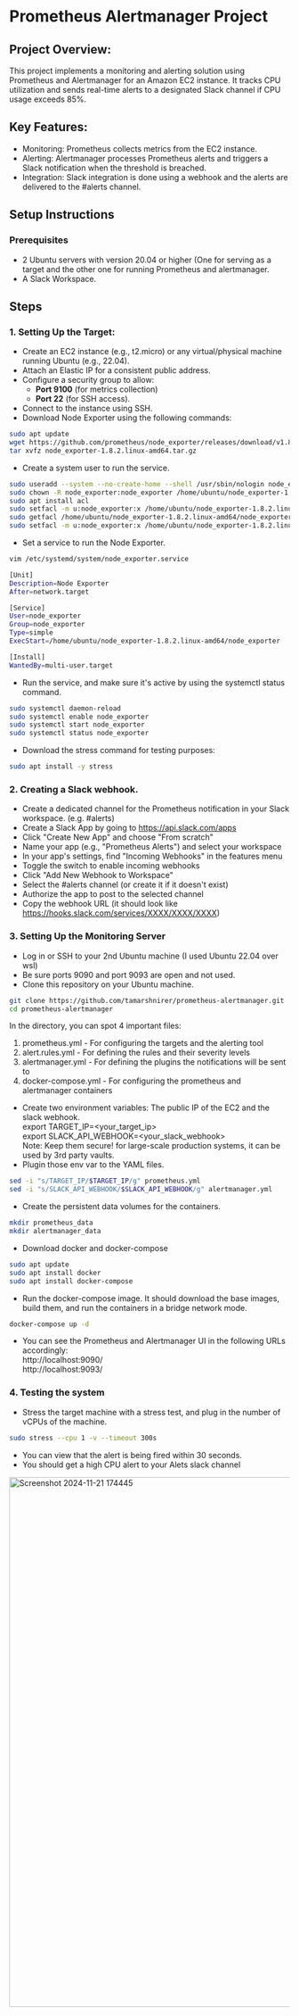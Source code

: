 # Prometheus Alertmanager Project

## Project Overview:
This project implements a monitoring and alerting solution using Prometheus and Alertmanager for an Amazon EC2 instance. It tracks CPU utilization and sends real-time alerts to a designated Slack channel if CPU usage exceeds 85%.

## Key Features:

- Monitoring: Prometheus collects metrics from the EC2 instance.
- Alerting: Alertmanager processes Prometheus alerts and triggers a Slack notification when the threshold is breached.
- Integration: Slack integration is done using a webhook and the alerts are delivered to the #alerts channel.

## Setup Instructions

### Prerequisites
- 2 Ubuntu servers with version 20.04 or higher (One for serving as a target and the other one for running Prometheus and alertmanager. 
- A Slack Workspace.

## Steps
### 1. Setting Up the Target:
 - Create an EC2 instance (e.g., t2.micro) or any virtual/physical machine running Ubuntu (e.g., 22.04).  
 - Attach an Elastic IP for a consistent public address.  
 - Configure a security group to allow:  
   - **Port 9100** (for metrics collection)  
   - **Port 22** (for SSH access).  
- Connect to the instance using SSH.
- Download Node Exporter using the following commands:
```bash
sudo apt update
wget https://github.com/prometheus/node_exporter/releases/download/v1.8.2/node_exporter-1.8.2.linux-amd64.tar.gz
tar xvfz node_exporter-1.8.2.linux-amd64.tar.gz
```
- Create a system user to run the service.
```bash
sudo useradd --system --no-create-home --shell /usr/sbin/nologin node_exporter
sudo chown -R node_exporter:node_exporter /home/ubuntu/node_exporter-1.8.2.linux-amd64/
sudo apt install acl
sudo setfacl -m u:node_exporter:x /home/ubuntu/node_exporter-1.8.2.linux-amd64/node_exporter
sudo getfacl /home/ubuntu/node_exporter-1.8.2.linux-amd64/node_exporter
sudo setfacl -m u:node_exporter:x /home/ubuntu/node_exporter-1.8.2.linux-amd64
```
- Set a service to run the Node Exporter.
```bash
vim /etc/systemd/system/node_exporter.service
```
```bash
[Unit]
Description=Node Exporter
After=network.target

[Service]
User=node_exporter
Group=node_exporter
Type=simple
ExecStart=/home/ubuntu/node_exporter-1.8.2.linux-amd64/node_exporter

[Install]
WantedBy=multi-user.target
```
- Run the service, and make sure it's active by using the systemctl status command. 
```bash                           
sudo systemctl daemon-reload
sudo systemctl enable node_exporter
sudo systemctl start node_exporter
sudo systemctl status node_exporter
```
- Download the stress command for testing purposes:
```bash
sudo apt install -y stress
```
### 2. Creating a Slack webhook.
- Create a dedicated channel for the Prometheus notification in your Slack workspace. (e.g. #alerts)
- Create a Slack App by going to https://api.slack.com/apps
- Click "Create New App" and choose "From scratch"
- Name your app (e.g., "Prometheus Alerts") and select your workspace
- In your app's settings, find "Incoming Webhooks" in the features menu
- Toggle the switch to enable incoming webhooks
- Click "Add New Webhook to Workspace"
- Select the #alerts channel (or create it if it doesn't exist)
- Authorize the app to post to the selected channel
- Copy the webhook URL (it should look like https://hooks.slack.com/services/XXXX/XXXX/XXXX)
### 3. Setting Up the Monitoring Server
- Log in or SSH to your 2nd Ubuntu machine (I used Ubuntu 22.04 over wsl)
- Be sure ports 9090 and port 9093 are open and not used.
- Clone this repository on your Ubuntu machine.
```bash
git clone https://github.com/tamarshnirer/prometheus-alertmanager.git
cd prometheus-alertmanager
```
In the directory, you can spot 4 important files:  </br>
1. prometheus.yml - For configuring the targets and the alerting tool </br>
2. alert.rules.yml - For defining the rules and their severity levels </br>
3. alertmanager.yml - For defining the plugins the notifications will be sent to  </br>
4. docker-compose.yml - For configuring the prometheus and alertmanager containers </br>

- Create two environment variables: The public IP of the EC2 and the slack webhook. </br>
export TARGET_IP=<your_target_ip> </br>
export SLACK_API_WEBHOOK=<your_slack_webhook>  </br>
Note: Keep them secure! for large-scale production systems, it can be used by 3rd party vaults.
- Plugin those env var to the YAML files.
```bash
sed -i "s/TARGET_IP/$TARGET_IP/g" prometheus.yml
sed -i "s/SLACK_API_WEBHOOK/$SLACK_API_WEBHOOK/g" alertmanager.yml
```
- Create the persistent data volumes for the containers.
```bash
mkdir prometheus_data
mkdir alertmanager_data
```
- Download docker and docker-compose
```bash
sudo apt update
sudo apt install docker
sudo apt install docker-compose
```
- Run the docker-compose image. It should download the base images, build them, and run the containers in a bridge network mode.
```bash
docker-compose up -d
```
- You can see the Prometheus and Alertmanager UI in the following URLs accordingly: </br>
  http://localhost:9090/ </br>
  http://localhost:9093/

### 4. Testing the system
- Stress the target machine with a stress test, and plug in the number of vCPUs of the machine.
```bash
sudo stress --cpu 1 -v --timeout 300s
```
- You can view that the alert is being fired within 30 seconds.
- You should get a high CPU  alert to your Alets slack channel

<img width="950" alt="Screenshot 2024-11-21 174445" src="https://github.com/user-attachments/assets/459cce2b-528c-4539-96cb-ef0d86b0cdd8">
